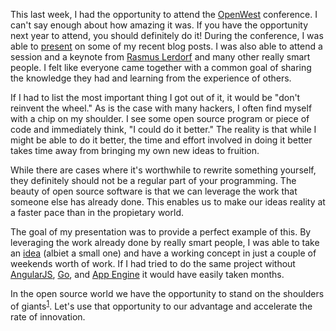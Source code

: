 <!-- Title: Don't Reinvent the Wheel -->
<!-- Author: Joshua Marsh -->
<!-- Description: After presenting at and attending OpenWest, the best thing I got out of it was, "don't reinvent the wheel."
<!-- Tags: linux,go,angularjs,appengine  -->

This last week, I had the opportunity to attend the
[OpenWest](http://www.openwest.org/) conference. I can't say enough
about how amazing it was. If you have the opportunity next year to
attend, you should definitely do it! During the conference, I was able
to [present](http://joind.in/talk/view/8316) on some of my recent blog
posts. I was also able to attend a session and a keynote from
[Rasmus Lerdorf](http://en.wikipedia.org/wiki/Rasmus_Lerdorf) and many
other really smart people. I felt like everyone came together with a
common goal of sharing the knowledge they had and learning from the
experience of others.

If I had to list the most important thing I got out of it, it would be
"don't reinvent the wheel." As is the case with many hackers, I often
find myself with a chip on my shoulder. I see some open source program
or piece of code and immediately think, "I could do it better." The
reality is that while I might be able to do it better, the time and
effort involved in doing it better takes time away from bringing my
own new ideas to fruition.

While there are cases where it's worthwhile to rewrite something
yourself, they definitely should not be a regular part of your
programming. The beauty of open source software is that we can
leverage the work that someone else has already done. This enables us
to make our ideas reality at a faster pace than in the propietary
world.

The goal of my presentation was to provide a perfect example of
this. By leveraging the work already done by really smart people, I
was able to take an [idea](https://github.com/icub3d/home) (albiet a
small one) and have a working concept in just a couple of weekends
worth of work. If I had tried to do the same project without
[AngularJS](http://angularjs.org/), [Go](http://golang.org/), and
[App Engine](https://developers.google.com/appengine/) it would have
easily taken months.

In the open source world we have the opportunity to stand on the
shoulders of
giants<sup>[1](http://en.wikipedia.org/wiki/Standing_on_the_shoulders_of_giants)</sup>. Let's
use that opportunity to our advantage and accelerate the rate of
innovation.
